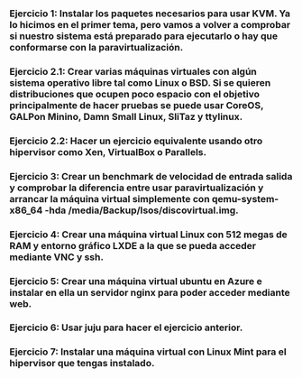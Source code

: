 ### Ejercicio 1: Instalar los paquetes necesarios para usar KVM. Ya lo hicimos en el primer tema, pero vamos a volver a comprobar si nuestro sistema está preparado para ejecutarlo o hay que conformarse con la paravirtualización.



### Ejercicio 2.1: Crear varias máquinas virtuales con algún sistema operativo libre tal como Linux o BSD. Si se quieren distribuciones que ocupen poco espacio con el objetivo principalmente de hacer pruebas se puede usar CoreOS, GALPon Minino, Damn Small Linux, SliTaz y ttylinux.



### Ejercicio 2.2: Hacer un ejercicio equivalente usando otro hipervisor como Xen, VirtualBox o Parallels.



### Ejercicio 3: Crear un benchmark de velocidad de entrada salida y comprobar la diferencia entre usar paravirtualización y arrancar la máquina virtual simplemente con qemu-system-x86_64 -hda /media/Backup/Isos/discovirtual.img.



### Ejercicio 4: Crear una máquina virtual Linux con 512 megas de RAM y entorno gráfico LXDE a la que se pueda acceder mediante VNC y ssh.



### Ejercicio 5: Crear una máquina virtual ubuntu en Azure e instalar en ella un servidor nginx para poder acceder mediante web.



### Ejercicio 6: Usar juju para hacer el ejercicio anterior.



### Ejercicio 7: Instalar una máquina virtual con Linux Mint para el hipervisor que tengas instalado.

